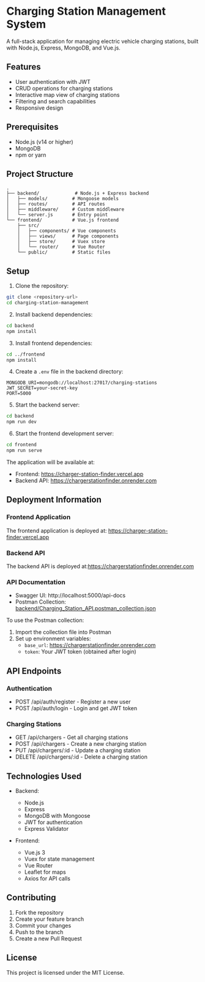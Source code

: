 # Charging Station Management System

A full-stack application for managing electric vehicle charging stations, built with Node.js, Express, MongoDB, and Vue.js.

## Features

- User authentication with JWT
- CRUD operations for charging stations
- Interactive map view of charging stations
- Filtering and search capabilities
- Responsive design

## Prerequisites

- Node.js (v14 or higher)
- MongoDB
- npm or yarn

## Project Structure

```
.
├── backend/             # Node.js + Express backend
│   ├── models/         # Mongoose models
│   ├── routes/         # API routes
│   ├── middleware/     # Custom middleware
│   └── server.js       # Entry point
└── frontend/           # Vue.js frontend
    ├── src/
    │   ├── components/ # Vue components
    │   ├── views/      # Page components
    │   ├── store/      # Vuex store
    │   └── router/     # Vue Router
    └── public/         # Static files
```

## Setup

1. Clone the repository:
```bash
git clone <repository-url>
cd charging-station-management
```

2. Install backend dependencies:
```bash
cd backend
npm install
```

3. Install frontend dependencies:
```bash
cd ../frontend
npm install
```

4. Create a `.env` file in the backend directory:
```
MONGODB_URI=mongodb://localhost:27017/charging-stations
JWT_SECRET=your-secret-key
PORT=5000
```

5. Start the backend server:
```bash
cd backend
npm run dev
```

6. Start the frontend development server:
```bash
cd frontend
npm run serve
```

The application will be available at:
- Frontend: https://charger-station-finder.vercel.app
- Backend API: https://chargerstationfinder.onrender.com

## Deployment Information

### Frontend Application
The frontend application is deployed at: https://charger-station-finder.vercel.app

### Backend API
The backend API is deployed at:https://chargerstationfinder.onrender.com

### API Documentation
- Swagger UI: http://localhost:5000/api-docs
- Postman Collection: [backend/Charging_Station_API.postman_collection.json](backend/Charging_Station_API.postman_collection.json)

To use the Postman collection:
1. Import the collection file into Postman
2. Set up environment variables:
   - `base_url`: https://chargerstationfinder.onrender.com
   - `token`: Your JWT token (obtained after login)

## API Endpoints

### Authentication
- POST /api/auth/register - Register a new user
- POST /api/auth/login - Login and get JWT token

### Charging Stations
- GET /api/chargers - Get all charging stations
- POST /api/chargers - Create a new charging station
- PUT /api/chargers/:id - Update a charging station
- DELETE /api/chargers/:id - Delete a charging station

## Technologies Used

- Backend:
  - Node.js
  - Express
  - MongoDB with Mongoose
  - JWT for authentication
  - Express Validator

- Frontend:
  - Vue.js 3
  - Vuex for state management
  - Vue Router
  - Leaflet for maps
  - Axios for API calls

## Contributing

1. Fork the repository
2. Create your feature branch
3. Commit your changes
4. Push to the branch
5. Create a new Pull Request

## License

This project is licensed under the MIT License. 